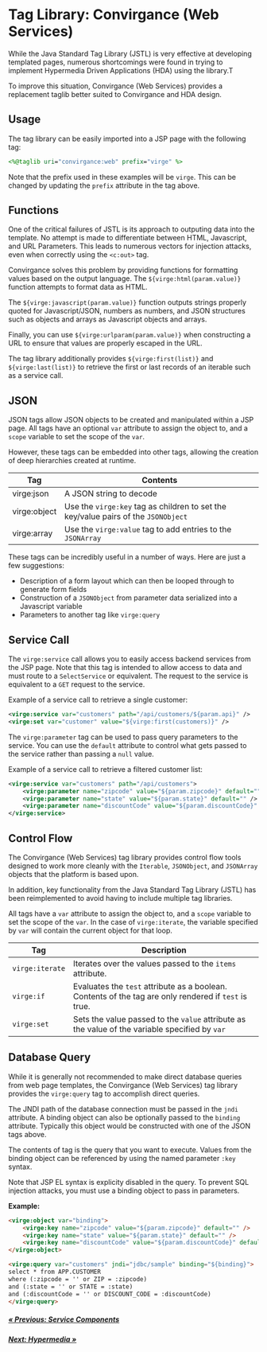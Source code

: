 # Tag Library: Convirgance (Web Services)

While the Java Standard Tag Library (JSTL) is very effective at developing
templated pages, numerous shortcomings were found in trying to implement
Hypermedia Driven Applications (HDA) using the library.T

To improve this situation, Convirgance (Web Services) provides a replacement
taglib better suited to Convirgance and HDA design. 

## Usage

The tag library can be easily imported into a JSP page with the following tag:

```jsp
<%@taglib uri="convirgance:web" prefix="virge" %>
```

Note that the prefix used in these examples will be `virge`. This can be changed
by updating the `prefix` attribute in the tag above.

## Functions

One of the critical failures of JSTL is its approach to outputing data into the
template. No attempt is made to differentiate between HTML, Javascript, and URL
Parameters. This leads to numerous vectors for injection attacks, even when
correctly using the `<c:out>` tag. 

Convirgance solves this problem by providing functions for formatting values
based on the output language. The `${virge:html(param.value)}` function attempts to
format data as HTML.

The `${virge:javascript(param.value)}` function outputs strings properly quoted 
for Javascript/JSON, numbers as numbers, and JSON structures such as objects and
arrays as Javascript objects and arrays.

Finally, you can use `${virge:urlparam(param.value)}` when constructing a URL to
ensure that values are properly escaped in the URL.

The tag library additionally provides `${virge:first(list)}` and `${virge:last(list)}`
to retrieve the first or last records of an iterable such as a service call.

## JSON

JSON tags allow JSON objects to be created and manipulated within a JSP page. All
tags have an optional `var` attribute to assign the object to, and a `scope`
variable to set the scope of the `var`. 

However, these tags can be embedded into other tags, allowing the creation of
deep hierarchies created at runtime.

| Tag            | Contents                |
|----------------|-------------------------|
| virge:json     | A JSON string to decode |
| virge:object   | Use the `virge:key` tag as children to set the key/value pairs of the `JSONObject` |
| virge:array    | Use the `virge:value` tag to add entries to the `JSONArray` |

These tags can be incredibly useful in a number of ways. Here are just a few
suggestions:

- Description of a form layout which can then be looped through to generate form fields
- Construction of a `JSONObject` from parameter data serialized into a Javascript variable
- Parameters to another tag like `virge:query`


## Service Call

The `virge:service` call allows you to easily access backend services from the
JSP page. Note that this tag is intended to allow access to data and must route
to a `SelectService` or equivalent. The request to the service is equivalent to
a `GET` request to the service.

Example of a service call to retrieve a single customer:

```xml
<virge:service var="customers" path="/api/customers/${param.api}" />
<virge:set var="customer" value="${virge:first(customers)}" />
```

The `virge:parameter` tag can be used to pass query parameters to the service. You
can use the `default` attribute to control what gets passed to the service rather
than passing a `null` value.

Example of a service call to retrieve a filtered customer list:

```xml
<virge:service var="customers" path="/api/customers">
    <virge:parameter name="zipcode" value="${param.zipcode}" default="" />
    <virge:parameter name="state" value="${param.state}" default="" />
    <virge:parameter name="discountCode" value="${param.discountCode}" default="" />
</virge:service>
```

## Control Flow

The Convirgance (Web Services) tag library provides control flow tools designed
to work more cleanly with the `Iterable`, `JSONObject`, and `JSONArray` objects
that the platform is based upon. 

In addition, key functionality from the Java Standard Tag Library (JSTL) has been
reimplemented to avoid having to include multiple tag libraries.

All tags have a `var` attribute to assign the object to, and a `scope`
variable to set the scope of the `var`. In the case of `virge:iterate`, the variable
specified by `var` will contain the current object for that loop.

| Tag              | Description                                                |
|------------------|------------------------------------------------------------|
| `virge:iterate`  | Iterates over the values passed to the `items` attribute.  |
| `virge:if`       | Evaluates the `test` attribute as a boolean. Contents of the tag are only rendered if `test` is true.  |
| `virge:set`      | Sets the value passed to the `value` attribute as the value of the variable specified by `var` |


## Database Query

While it is generally not recommended to make direct database queries from web page
templates, the Convirgance (Web Services) tag library provides the `virge:query`
tag to accomplish direct queries.

The JNDI path of the database connection must be passed in the `jndi` attribute. A
binding object can also be optionally passed to the `binding` attribute. Typically
this object would be constructed with one of the JSON tags above.

The contents of tag is the query that you want to execute. Values from the binding
object can be referenced by using the named parameter `:key` syntax.

Note that JSP EL syntax is explicity disabled in the query. To prevent SQL injection
attacks, you must use a binding object to pass in parameters.

**Example:**

```html
<virge:object var="binding">
    <virge:key name="zipcode" value="${param.zipcode}" default="" />
    <virge:key name="state" value="${param.state}" default="" />
    <virge:key name="discountCode" value="${param.discountCode}" default="" />
</virge:object>

<virge:query var="customers" jndi="jdbc/sample" binding="${binding}">
select * from APP.CUSTOMER
where (:zipcode = '' or ZIP = :zipcode)
and (:state = '' or STATE = :state)
and (:discountCode = '' or DISCOUNT_CODE = :discountCode)
</virge:query>
```


<div class="sections-prev-next">

##### [&laquo; Previous: Service Components](convirgance-web-services.md)

##### [Next: Hypermedia &raquo;](convirgance-web-hypermedia.md)

</div>